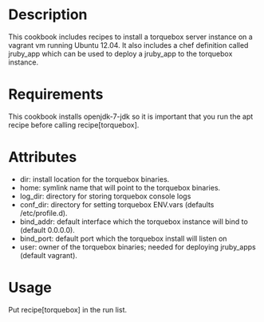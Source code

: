 Description
===========
This cookbook includes recipes to install a torquebox server instance on a vagrant vm running Ubuntu 12.04. It also includes a chef definition called jruby_app which can be used to deploy a jruby_app to the torquebox instance.

Requirements
==========
This cookbook installs openjdk-7-jdk so it is important that you run the apt recipe before calling recipe[torquebox]. 

Attributes
==========
- dir: install location for the torquebox binaries.
- home: symlink name that will point to the torquebox binaries.
- log_dir: directory for storing torquebox console logs
- conf_dir: directory for setting torquebox ENV.vars (defaults /etc/profile.d). 
- bind_addr: default interface which the torquebox instance will bind to (default 0.0.0.0).
- bind_port: default port which the torquebox install will listen on
- user: owner of the torquebox binaries; needed for deploying jruby_apps (default vagrant). 


Usage
=====
Put recipe[torquebox] in the run list. 
